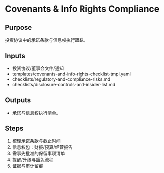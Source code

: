 # Covenants & Info Rights Compliance

## Purpose

投资协议中的承诺条款与信息权执行跟踪。

## Inputs

- 投资协议/董事会文件/通知
- templates/covenants-and-info-rights-checklist-tmpl.yaml
- checklists/regulatory-and-compliance-risks.md
- checklists/disclosure-controls-and-insider-list.md

## Outputs

- 承诺与信息权执行清单。

## Steps

1. 梳理承诺条款与截止时间
2. 信息权包：财报/预算/经营报告
3. 需事先批准的保留事项清单
4. 提醒/升级与豁免流程
5. 证据与审计留痕
